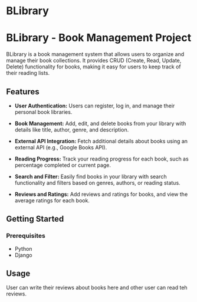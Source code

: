 # BLibrary
# BLibrary - Book Management Project

BLibrary is a book management system that allows users to organize and manage their book collections. It provides CRUD (Create, Read, Update, Delete) functionality for books, making it easy for users to keep track of their reading lists.

## Features

- **User Authentication:** Users can register, log in, and manage their personal book libraries.

- **Book Management:** Add, edit, and delete books from your library with details like title, author, genre, and description.

- **External API Integration:** Fetch additional details about books using an external API (e.g., Google Books API).

- **Reading Progress:** Track your reading progress for each book, such as percentage completed or current page.

- **Search and Filter:** Easily find books in your library with search functionality and filters based on genres, authors, or reading status.

- **Reviews and Ratings:** Add reviews and ratings for books, and view the average ratings for each book.

## Getting Started

### Prerequisites

- Python
- Django


## Usage

User can write their reviews about books here and other user can read teh reviews.


